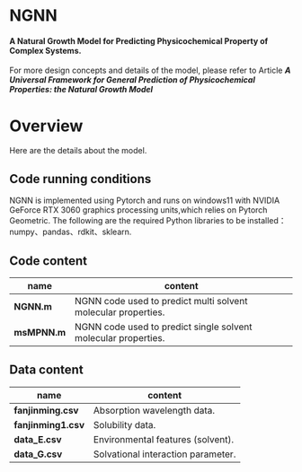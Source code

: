 # NGNN
####  A Natural Growth Model for Predicting Physicochemical Property of Complex Systems.
For more design concepts and details of the model, please refer to Article  ***A Universal Framework for General Prediction of Physicochemical Properties: the Natural Growth Model***

# Overview

Here are the details about the model.

## Code running conditions

NGNN is implemented using Pytorch and runs on windows11 with NVIDIA GeForce RTX 3060 graphics processing units,which relies on Pytorch Geometric.
The following are the required Python libraries to be installed：
numpy、pandas、rdkit、sklearn.

## Code content
|name |content |
|----------------|--------------------------------|
|**NGNN.m** | NGNN code used to predict multi solvent molecular properties. |
|**msMPNN.m** |NGNN code used to predict single solvent molecular properties.|

## Data content
|name |content |
|----------------|--------------------------------|
|**fanjinming.csv** | Absorption wavelength data. |
|**fanjinming1.csv** |Solubility data.|
|**data_E.csv** | Environmental features (solvent). |
|**data_G.csv** |Solvational interaction parameter.|



